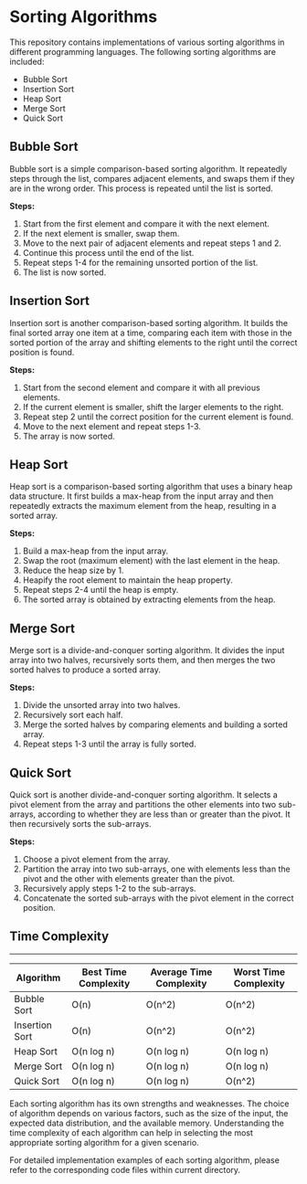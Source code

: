 # Sorting Algorithms

This repository contains implementations of various sorting algorithms in different programming languages. The following sorting algorithms are included:

- Bubble Sort
- Insertion Sort
- Heap Sort
- Merge Sort
- Quick Sort

## Bubble Sort

Bubble sort is a simple comparison-based sorting algorithm. It repeatedly steps through the list, compares adjacent elements, and swaps them if they are in the wrong order. This process is repeated until the list is sorted.

**Steps:**
1. Start from the first element and compare it with the next element.
2. If the next element is smaller, swap them.
3. Move to the next pair of adjacent elements and repeat steps 1 and 2.
4. Continue this process until the end of the list.
5. Repeat steps 1-4 for the remaining unsorted portion of the list.
6. The list is now sorted.

## Insertion Sort

Insertion sort is another comparison-based sorting algorithm. It builds the final sorted array one item at a time, comparing each item with those in the sorted portion of the array and shifting elements to the right until the correct position is found.

**Steps:**
1. Start from the second element and compare it with all previous elements.
2. If the current element is smaller, shift the larger elements to the right.
3. Repeat step 2 until the correct position for the current element is found.
4. Move to the next element and repeat steps 1-3.
5. The array is now sorted.

## Heap Sort

Heap sort is a comparison-based sorting algorithm that uses a binary heap data structure. It first builds a max-heap from the input array and then repeatedly extracts the maximum element from the heap, resulting in a sorted array.

**Steps:**
1. Build a max-heap from the input array.
2. Swap the root (maximum element) with the last element in the heap.
3. Reduce the heap size by 1.
4. Heapify the root element to maintain the heap property.
5. Repeat steps 2-4 until the heap is empty.
6. The sorted array is obtained by extracting elements from the heap.

## Merge Sort

Merge sort is a divide-and-conquer sorting algorithm. It divides the input array into two halves, recursively sorts them, and then merges the two sorted halves to produce a sorted array.

**Steps:**
1. Divide the unsorted array into two halves.
2. Recursively sort each half.
3. Merge the sorted halves by comparing elements and building a sorted array.
4. Repeat steps 1-3 until the array is fully sorted.

## Quick Sort

Quick sort is another divide-and-conquer sorting algorithm. It selects a pivot element from the array and partitions the other elements into two sub-arrays, according to whether they are less than or greater than the pivot. It then recursively sorts the sub-arrays.

**Steps:**
1. Choose a pivot element from the array.
2. Partition the array into two sub-arrays, one with elements less than the pivot and the other with elements greater than the pivot.
3. Recursively apply steps 1-2 to the sub-arrays.
4. Concatenate the sorted sub-arrays with the pivot element in the correct position.

## Time Complexity
---

| Algorithm     | Best Time Complexity | Average Time Complexity | Worst Time Complexity |
|---------------|----------------------|-------------------------|-----------------------|
| Bubble Sort   | O(n)                 | O(n^2)                  | O(n^2)                |
| Insertion Sort| O(n)                 | O(n^2)                  | O(n^2)                |
| Heap Sort     | O(n log n)           | O(n log n)              | O(n log n)            |
| Merge Sort    | O(n log n)           | O(n log n)              | O(n log n)            |
| Quick Sort    | O(n log n)           | O(n log n)              | O(n^2)                |

Each sorting algorithm has its own strengths and weaknesses. The choice of algorithm depends on various factors, such as the size of the input, the expected data distribution, and the available memory. Understanding the time complexity of each algorithm can help in selecting the most appropriate sorting algorithm for a given scenario.

For detailed implementation examples of each sorting algorithm, please refer to the corresponding code files within current directory.
